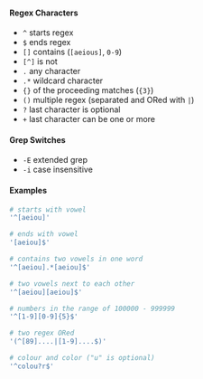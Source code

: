 #### Regex Characters
- `^` starts regex
- `$` ends regex
- `[]` contains (`[aeious]`, `0-9`)
- `[^]` is not
- `.` any character
- `.*` wildcard character
- `{}` of the proceeding matches (`{3}`)
- `()` multiple regex (separated and ORed with `|`)
- `?` last character is optional
- `+` last character can be one or more
#### Grep Switches
- `-E` extended grep
- `-i` case insensitive
#### Examples
```bash
# starts with vowel
'^[aeiou]'

# ends with vowel
'[aeiou]$'

# contains two vowels in one word
'^[aeiou].*[aeiou]$'

# two vowels next to each other
'^[aeiou][aeiou]$'

# numbers in the range of 100000 - 999999
'^[1-9][0-9]{5}$'

# two regex ORed
'(^[89]....|[1-9]....$)'

# colour and color ("u" is optional)
'^colou?r$'
```

